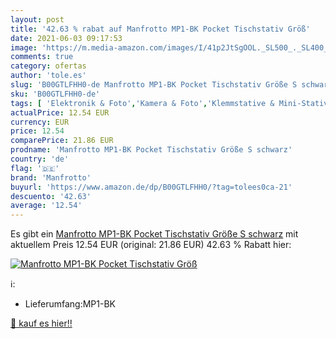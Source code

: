 ```yaml
---
layout: post
title: '42.63 % rabat auf Manfrotto MP1-BK Pocket Tischstativ Größ'
date: 2021-06-03 09:17:53
image: 'https://m.media-amazon.com/images/I/41p2JtSgOOL._SL500_._SL400_.jpg'
comments: true
category: ofertas
author: 'tole.es'
slug: 'B00GTLFHH0-de Manfrotto MP1-BK Pocket Tischstativ Größe S schwarz'
sku: 'B00GTLFHH0-de'
tags: [ 'Elektronik & Foto','Kamera & Foto','Klemmstative & Mini-Stative','Stative','manfrotto', ]
actualPrice: 12.54 EUR
currency: EUR
price: 12.54
comparePrice: 21.86 EUR
prodname: 'Manfrotto MP1-BK Pocket Tischstativ Größe S schwarz'
country: 'de'
flag: '🇩🇪'
brand: 'Manfrotto'
buyurl: 'https://www.amazon.de/dp/B00GTLFHH0/?tag=tolees0ca-21'
descuento: '42.63'
average: '12.54'
---
```


Es gibt ein [Manfrotto MP1-BK Pocket Tischstativ Größe S schwarz](https://www.amazon.de/dp/B00GTLFHH0/?tag=tolees0ca-21) mit aktuellem Preis 12.54 EUR (original: 21.86 EUR) 42.63 % Rabatt hier:

[![Manfrotto MP1-BK Pocket Tischstativ Größ](https://m.media-amazon.com/images/I/41p2JtSgOOL._SL500_._SL400_.jpg)](https://www.amazon.de/dp/B00GTLFHH0/?tag=tolees0ca-21)

ℹ️:

- Lieferumfang:MP1-BK

[🛒 kauf es hier!!](https://www.amazon.de/dp/B00GTLFHH0/?tag=tolees0ca-21)

